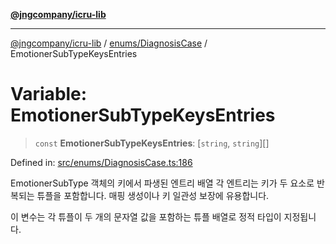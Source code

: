 [**@jngcompany/icru-lib**](../../../README.md)

***

[@jngcompany/icru-lib](../../../README.md) / [enums/DiagnosisCase](../README.md) / EmotionerSubTypeKeysEntries

# Variable: EmotionerSubTypeKeysEntries

> `const` **EmotionerSubTypeKeysEntries**: \[`string`, `string`\][]

Defined in: [src/enums/DiagnosisCase.ts:186](https://github.com/jngcompany/icru-lib/blob/d3a4d9c24074b22f396121b6f6d7c5106c66ae75/src/enums/DiagnosisCase.ts#L186)

EmotionerSubType 객체의 키에서 파생된 엔트리 배열
각 엔트리는 키가 두 요소로 반복되는 튜플을 포함합니다.
매핑 생성이나 키 일관성 보장에 유용합니다.

이 변수는 각 튜플이 두 개의 문자열 값을 포함하는 튜플 배열로 정적 타입이 지정됩니다.
